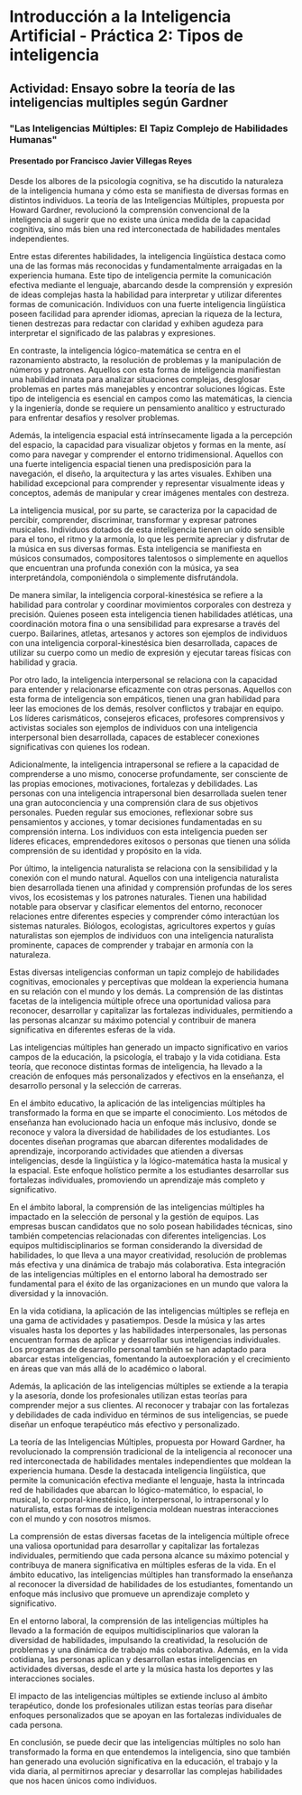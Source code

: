 # Introducción a la Inteligencia Artificial - Práctica 2: Tipos de inteligencia

## Actividad: Ensayo sobre la teoría de las inteligencias multiples según Gardner

### "Las Inteligencias Múltiples: El Tapiz Complejo de Habilidades Humanas"
#### Presentado por Francisco Javier Villegas Reyes

Desde los albores de la psicología cognitiva, se ha discutido la naturaleza de la inteligencia humana y cómo esta se manifiesta de diversas formas en distintos individuos. La teoría de las Inteligencias Múltiples, propuesta por Howard Gardner, revolucionó la comprensión convencional de la inteligencia al sugerir que no existe una única medida de la capacidad cognitiva, sino más bien una red interconectada de habilidades mentales independientes.

Entre estas diferentes habilidades, la inteligencia lingüística destaca como una de las formas más reconocidas y fundamentalmente arraigadas en la experiencia humana. Este tipo de inteligencia permite la comunicación efectiva mediante el lenguaje, abarcando desde la comprensión y expresión de ideas complejas hasta la habilidad para interpretar y utilizar diferentes formas de comunicación. Individuos con una fuerte inteligencia lingüística poseen facilidad para aprender idiomas, aprecian la riqueza de la lectura, tienen destrezas para redactar con claridad y exhiben agudeza para interpretar el significado de las palabras y expresiones.

En contraste, la inteligencia lógico-matemática se centra en el razonamiento abstracto, la resolución de problemas y la manipulación de números y patrones. Aquellos con esta forma de inteligencia manifiestan una habilidad innata para analizar situaciones complejas, desglosar problemas en partes más manejables y encontrar soluciones lógicas. Este tipo de inteligencia es esencial en campos como las matemáticas, la ciencia y la ingeniería, donde se requiere un pensamiento analítico y estructurado para enfrentar desafíos y resolver problemas.

Además, la inteligencia espacial está intrínsecamente ligada a la percepción del espacio, la capacidad para visualizar objetos y formas en la mente, así como para navegar y comprender el entorno tridimensional. Aquellos con una fuerte inteligencia espacial tienen una predisposición para la navegación, el diseño, la arquitectura y las artes visuales. Exhiben una habilidad excepcional para comprender y representar visualmente ideas y conceptos, además de manipular y crear imágenes mentales con destreza.

La inteligencia musical, por su parte, se caracteriza por la capacidad de percibir, comprender, discriminar, transformar y expresar patrones musicales. Individuos dotados de esta inteligencia tienen un oído sensible para el tono, el ritmo y la armonía, lo que les permite apreciar y disfrutar de la música en sus diversas formas. Esta inteligencia se manifiesta en músicos consumados, compositores talentosos o simplemente en aquellos que encuentran una profunda conexión con la música, ya sea interpretándola, componiéndola o simplemente disfrutándola.

De manera similar, la inteligencia corporal-kinestésica se refiere a la habilidad para controlar y coordinar movimientos corporales con destreza y precisión. Quienes poseen esta inteligencia tienen habilidades atléticas, una coordinación motora fina o una sensibilidad para expresarse a través del cuerpo. Bailarines, atletas, artesanos y actores son ejemplos de individuos con una inteligencia corporal-kinestésica bien desarrollada, capaces de utilizar su cuerpo como un medio de expresión y ejecutar tareas físicas con habilidad y gracia.

Por otro lado, la inteligencia interpersonal se relaciona con la capacidad para entender y relacionarse eficazmente con otras personas. Aquellos con esta forma de inteligencia son empáticos, tienen una gran habilidad para leer las emociones de los demás, resolver conflictos y trabajar en equipo. Los líderes carismáticos, consejeros eficaces, profesores comprensivos y activistas sociales son ejemplos de individuos con una inteligencia interpersonal bien desarrollada, capaces de establecer conexiones significativas con quienes los rodean.

Adicionalmente, la inteligencia intrapersonal se refiere a la capacidad de comprenderse a uno mismo, conocerse profundamente, ser consciente de las propias emociones, motivaciones, fortalezas y debilidades. Las personas con una inteligencia intrapersonal bien desarrollada suelen tener una gran autoconciencia y una comprensión clara de sus objetivos personales. Pueden regular sus emociones, reflexionar sobre sus pensamientos y acciones, y tomar decisiones fundamentadas en su comprensión interna. Los individuos con esta inteligencia pueden ser líderes eficaces, emprendedores exitosos o personas que tienen una sólida comprensión de su identidad y propósito en la vida.

Por último, la inteligencia naturalista se relaciona con la sensibilidad y la conexión con el mundo natural. Aquellos con una inteligencia naturalista bien desarrollada tienen una afinidad y comprensión profundas de los seres vivos, los ecosistemas y los patrones naturales. Tienen una habilidad notable para observar y clasificar elementos del entorno, reconocer relaciones entre diferentes especies y comprender cómo interactúan los sistemas naturales. Biólogos, ecologistas, agricultores expertos y guías naturalistas son ejemplos de individuos con una inteligencia naturalista prominente, capaces de comprender y trabajar en armonía con la naturaleza.

Estas diversas inteligencias conforman un tapiz complejo de habilidades cognitivas, emocionales y perceptivas que moldean la experiencia humana en su relación con el mundo y los demás. La comprensión de las distintas facetas de la inteligencia múltiple ofrece una oportunidad valiosa para reconocer, desarrollar y capitalizar las fortalezas individuales, permitiendo a las personas alcanzar su máximo potencial y contribuir de manera significativa en diferentes esferas de la vida.

Las inteligencias múltiples han generado un impacto significativo en varios campos de la educación, la psicología, el trabajo y la vida cotidiana. Esta teoría, que reconoce distintas formas de inteligencia, ha llevado a la creación de enfoques más personalizados y efectivos en la enseñanza, el desarrollo personal y la selección de carreras.

En el ámbito educativo, la aplicación de las inteligencias múltiples ha transformado la forma en que se imparte el conocimiento. Los métodos de enseñanza han evolucionado hacia un enfoque más inclusivo, donde se reconoce y valora la diversidad de habilidades de los estudiantes. Los docentes diseñan programas que abarcan diferentes modalidades de aprendizaje, incorporando actividades que atienden a diversas inteligencias, desde la lingüística y la lógico-matemática hasta la musical y la espacial. Este enfoque holístico permite a los estudiantes desarrollar sus fortalezas individuales, promoviendo un aprendizaje más completo y significativo.

En el ámbito laboral, la comprensión de las inteligencias múltiples ha impactado en la selección de personal y la gestión de equipos. Las empresas buscan candidatos que no solo posean habilidades técnicas, sino también competencias relacionadas con diferentes inteligencias. Los equipos multidisciplinarios se forman considerando la diversidad de habilidades, lo que lleva a una mayor creatividad, resolución de problemas más efectiva y una dinámica de trabajo más colaborativa. Esta integración de las inteligencias múltiples en el entorno laboral ha demostrado ser fundamental para el éxito de las organizaciones en un mundo que valora la diversidad y la innovación.

En la vida cotidiana, la aplicación de las inteligencias múltiples se refleja en una gama de actividades y pasatiempos. Desde la música y las artes visuales hasta los deportes y las habilidades interpersonales, las personas encuentran formas de aplicar y desarrollar sus inteligencias individuales. Los programas de desarrollo personal también se han adaptado para abarcar estas inteligencias, fomentando la autoexploración y el crecimiento en áreas que van más allá de lo académico o laboral.

Además, la aplicación de las inteligencias múltiples se extiende a la terapia y la asesoría, donde los profesionales utilizan estas teorías para comprender mejor a sus clientes. Al reconocer y trabajar con las fortalezas y debilidades de cada individuo en términos de sus inteligencias, se puede diseñar un enfoque terapéutico más efectivo y personalizado.

La teoría de las Inteligencias Múltiples, propuesta por Howard Gardner, ha revolucionado la comprensión tradicional de la inteligencia al reconocer una red interconectada de habilidades mentales independientes que moldean la experiencia humana. Desde la destacada inteligencia lingüística, que permite la comunicación efectiva mediante el lenguaje, hasta la intrincada red de habilidades que abarcan lo lógico-matemático, lo espacial, lo musical, lo corporal-kinestésico, lo interpersonal, lo intrapersonal y lo naturalista, estas formas de inteligencia moldean nuestras interacciones con el mundo y con nosotros mismos.

La comprensión de estas diversas facetas de la inteligencia múltiple ofrece una valiosa oportunidad para desarrollar y capitalizar las fortalezas individuales, permitiendo que cada persona alcance su máximo potencial y contribuya de manera significativa en múltiples esferas de la vida. En el ámbito educativo, las inteligencias múltiples han transformado la enseñanza al reconocer la diversidad de habilidades de los estudiantes, fomentando un enfoque más inclusivo que promueve un aprendizaje completo y significativo.

En el entorno laboral, la comprensión de las inteligencias múltiples ha llevado a la formación de equipos multidisciplinarios que valoran la diversidad de habilidades, impulsando la creatividad, la resolución de problemas y una dinámica de trabajo más colaborativa. Además, en la vida cotidiana, las personas aplican y desarrollan estas inteligencias en actividades diversas, desde el arte y la música hasta los deportes y las interacciones sociales.

El impacto de las inteligencias múltiples se extiende incluso al ámbito terapéutico, donde los profesionales utilizan estas teorías para diseñar enfoques personalizados que se apoyan en las fortalezas individuales de cada persona.

En conclusión, se puede decir que las inteligencias múltiples no solo han transformado la forma en que entendemos la inteligencia, sino que también han generado una evolución significativa en la educación, el trabajo y la vida diaria, al permitirnos apreciar y desarrollar las complejas habilidades que nos hacen únicos como individuos.
